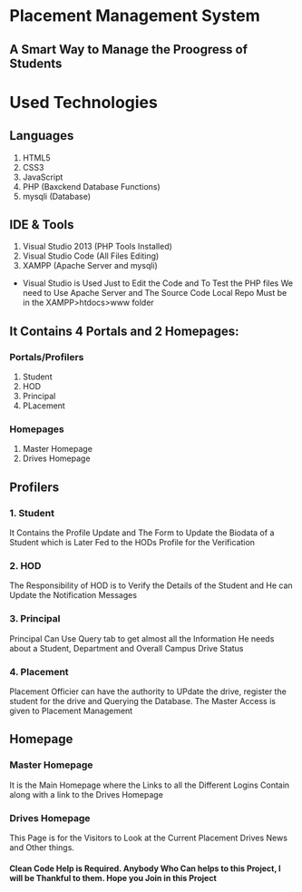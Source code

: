 # Placement Management System
## A Smart Way to Manage the Proogress of Students

# Used Technologies

## Languages
  1. HTML5
  2. CSS3
  3. JavaScript
  4. PHP (Baxckend Database Functions)
  5. mysqli (Database)

## IDE & Tools
  1. Visual Studio 2013 (PHP Tools Installed)
  2. Visual Studio Code (All Files Editing)
  3. XAMPP (Apache Server and mysqli)
  
* Visual Studio is Used Just to Edit the Code and To Test the PHP files We need to Use Apache Server and The Source Code Local Repo Must be in the XAMPP>htdocs>www folder

## It Contains 4 Portals and 2 Homepages:
### Portals/Profilers
  1. Student
  2. HOD
  3. Principal
  4. PLacement
  
### Homepages
  1. Master Homepage
  2. Drives Homepage
    
## Profilers

### 1. Student
It Contains the Profile Update and The Form to Update the Biodata of a Student which is Later Fed to the HODs Profile for the Verification
### 2. HOD
The Responsibility of HOD is to Verify the Details of the Student and He can Update the Notification Messages
### 3. Principal
Principal Can Use Query tab to get almost all the Information He needs about a Student, Department and Overall Campus Drive Status
### 4. Placement
Placement Officier can have the authority to UPdate the drive, register the student for the drive and Querying the Database. The Master Access is given to Placement Management

## Homepage
### Master Homepage
It is the Main Homepage where the Links to all the Different Logins Contain along with a link to the Drives Homepage
### Drives Homepage
This Page is for the Visitors to Look at the Current Placement Drives News and Other things.

#### Clean Code Help  is Required. Anybody Who Can helps to this Project, I will be Thankful to them. Hope you Join in this Project
